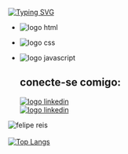 
[![Typing SVG](https://readme-typing-svg.demolab.com/?lines=Eu+Sou+Felipe+Reis;Desenvolvedor+Front-End++)](https://git.io/typing-svg) <br>

- <img src="https://img.shields.io/badge/HTML-239120?style=for-the-badge&logo=html5&logoColor=white" alt="logo html"> <br>
- <img src="https://img.shields.io/badge/CSS-239120?&style=for-the-badge&logo=css3&logoColor=white" alt="logo css"> <br>
- <img src="https://img.shields.io/badge/JavaScript-F7DF1E?style=for-the-badge&logo=javascript&logoColor=black" alt="logo javascript"> <br>

  <h2>conecte-se comigo: </h2>
  <a href="https://www.linkedin.com/in/felipe-dos-reis-de-andrade"> <img   src="https://img.shields.io/badge/LinkedIn-0077B5?style=for-the-badge&logo=linkedin&logoColor=white" alt="logo linkedin" > </a> <br>
  <a href="https://instagram.com/felipe_reis199?utm_source=qr&igshid=MThlNWY1MzQwNA=="> <img   src="https://img.shields.io/badge/Instagram-E4405F?style=for-the-badge&logo=instagram&logoColor=white" alt="logo linkedin" > </a> <br>
![felipe reis](https://github-readme-stats.vercel.app/api?username=felipe5000&show_icons=true&bg_color=00000000) <br> <br>
[![Top Langs](https://github-readme-stats.vercel.app/api/top-langs/?username=felipe5000)](https://github.com/anuraghazra/github-readme-stats)
